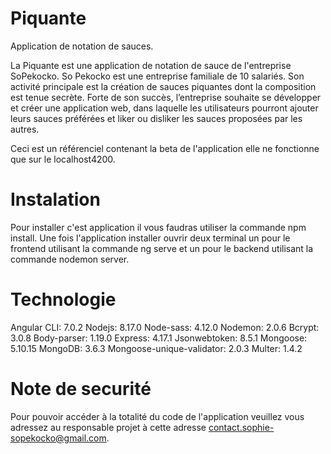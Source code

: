 # Piquante
Application de notation de sauces.

La Piquante est une application de notation de sauce de l'entreprise SoPekocko.
So Pekocko est une entreprise familiale de 10 salariés. Son activité principale est la création de sauces piquantes dont la composition est tenue secrète. Forte de son succès, l’entreprise souhaite se développer et créer une application web, dans laquelle les utilisateurs pourront ajouter leurs sauces préférées et liker ou disliker les sauces proposées par les autres.

Ceci est un référenciel contenant la beta de l'application elle ne fonctionne que sur le localhost4200.

# Instalation

Pour installer c'est application il vous faudras utiliser la commande npm install.
Une fois l'application installer ouvrir deux terminal un pour le frontend utilisant la commande ng serve et un pour le backend utilisant la commande nodemon server.

# Technologie

Angular CLI: 7.0.2
Nodejs: 8.17.0
Node-sass: 4.12.0
Nodemon: 2.0.6
Bcrypt: 3.0.8
Body-parser: 1.19.0
Express: 4.17.1
Jsonwebtoken: 8.5.1
Mongoose: 5.10.15
MongoDB: 3.6.3
Mongoose-unique-validator: 2.0.3
Multer: 1.4.2

# Note de securité

Pour pouvoir accéder à la totalité du code de l'application veuillez vous adressez au responsable projet à cette adresse contact.sophie-sopekocko@gmail.com.

